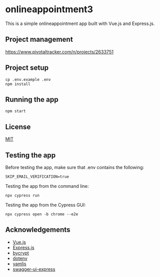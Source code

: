 # onlineappointment3

This is a simple onlineappointment app built with Vue.js and Express.js. 
## Project management

https://www.pivotaltracker.com/n/projects/2633751

## Project setup

```
cp .env.example .env
npm install
```

## Running the app

```
npm start
```
## License
[MIT](https://choosealicense.com/licenses/mit/)

## Testing the app

Before testing the app, make sure that .env contains the following:
```
SKIP_EMAIL_VERIFICATION=true
```
Testing the app from the command line:
```
npx cypress run 
```
Testing the app from the Cypress GUI:
```
npx cypress open -b chrome --e2e
```

## Acknowledgements
- [Vue.js](https://vuejs.org/)
- [Express.js](https://expressjs.com/)
- [bycrypt](https://www.npmjs.com/package/bcrypt)
- [dotenv](https://www.npmjs.com/package/dotenv)
- [yamljs](https://www.npmjs.com/package/yamljs)
- [swagger-ui-express](https://www.npmjs.com/package/swagger-ui-express)

